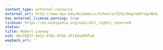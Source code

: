 ```yaml
---
content_type: external-resource
external_url: http://www.nps.edu/Academics/Schools/SIGS/DegreeProg/NSA/Faculty/looney.html
has_external_license_warning: true
license: https://en.wikipedia.org/wiki/All_rights_reserved
status: ''
title: Robert Looney
uid: db235837-b412-4f81-bfbb-4f11dad99fad
wayback_url: ''
---
```

